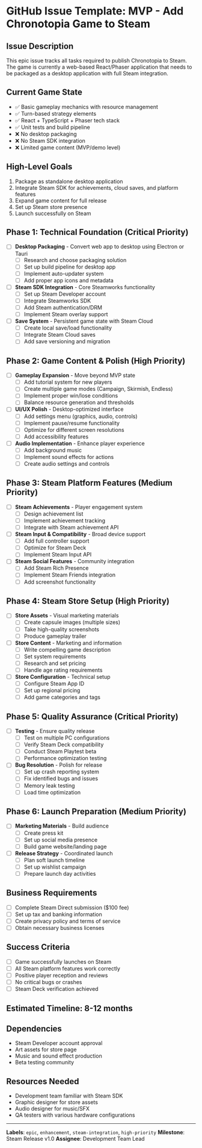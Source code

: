 # GitHub Issue Template: MVP - Add Chronotopia Game to Steam

## Issue Description

This epic issue tracks all tasks required to publish Chronotopia to Steam. The game is currently a web-based React/Phaser application that needs to be packaged as a desktop application with full Steam integration.

## Current Game State
- ✅ Basic gameplay mechanics with resource management
- ✅ Turn-based strategy elements 
- ✅ React + TypeScript + Phaser tech stack
- ✅ Unit tests and build pipeline
- ❌ No desktop packaging
- ❌ No Steam SDK integration
- ❌ Limited game content (MVP/demo level)

## High-Level Goals
1. Package as standalone desktop application
2. Integrate Steam SDK for achievements, cloud saves, and platform features
3. Expand game content for full release
4. Set up Steam store presence
5. Launch successfully on Steam

## Phase 1: Technical Foundation (Critical Priority)
- [ ] **Desktop Packaging** - Convert web app to desktop using Electron or Tauri
  - [ ] Research and choose packaging solution
  - [ ] Set up build pipeline for desktop app
  - [ ] Implement auto-updater system
  - [ ] Add proper app icons and metadata
- [ ] **Steam SDK Integration** - Core Steamworks functionality
  - [ ] Set up Steam Developer account
  - [ ] Integrate Steamworks SDK
  - [ ] Add Steam authentication/DRM
  - [ ] Implement Steam overlay support
- [ ] **Save System** - Persistent game state with Steam Cloud
  - [ ] Create local save/load functionality  
  - [ ] Integrate Steam Cloud saves
  - [ ] Add save versioning and migration

## Phase 2: Game Content & Polish (High Priority)
- [ ] **Gameplay Expansion** - Move beyond MVP state
  - [ ] Add tutorial system for new players
  - [ ] Create multiple game modes (Campaign, Skirmish, Endless)
  - [ ] Implement proper win/lose conditions
  - [ ] Balance resource generation and thresholds
- [ ] **UI/UX Polish** - Desktop-optimized interface
  - [ ] Add settings menu (graphics, audio, controls)
  - [ ] Implement pause/resume functionality
  - [ ] Optimize for different screen resolutions
  - [ ] Add accessibility features
- [ ] **Audio Implementation** - Enhance player experience
  - [ ] Add background music
  - [ ] Implement sound effects for actions
  - [ ] Create audio settings and controls

## Phase 3: Steam Platform Features (Medium Priority)
- [ ] **Steam Achievements** - Player engagement system
  - [ ] Design achievement list
  - [ ] Implement achievement tracking
  - [ ] Integrate with Steam achievement API
- [ ] **Steam Input & Compatibility** - Broad device support
  - [ ] Add full controller support
  - [ ] Optimize for Steam Deck
  - [ ] Implement Steam Input API
- [ ] **Steam Social Features** - Community integration
  - [ ] Add Steam Rich Presence
  - [ ] Implement Steam Friends integration
  - [ ] Add screenshot functionality

## Phase 4: Steam Store Setup (High Priority)
- [ ] **Store Assets** - Visual marketing materials
  - [ ] Create capsule images (multiple sizes)
  - [ ] Take high-quality screenshots
  - [ ] Produce gameplay trailer
- [ ] **Store Content** - Marketing and information
  - [ ] Write compelling game description
  - [ ] Set system requirements
  - [ ] Research and set pricing
  - [ ] Handle age rating requirements
- [ ] **Store Configuration** - Technical setup
  - [ ] Configure Steam App ID
  - [ ] Set up regional pricing
  - [ ] Add game categories and tags

## Phase 5: Quality Assurance (Critical Priority)
- [ ] **Testing** - Ensure quality release
  - [ ] Test on multiple PC configurations
  - [ ] Verify Steam Deck compatibility
  - [ ] Conduct Steam Playtest beta
  - [ ] Performance optimization testing
- [ ] **Bug Resolution** - Polish for release
  - [ ] Set up crash reporting system
  - [ ] Fix identified bugs and issues
  - [ ] Memory leak testing
  - [ ] Load time optimization

## Phase 6: Launch Preparation (Medium Priority)
- [ ] **Marketing Materials** - Build audience
  - [ ] Create press kit
  - [ ] Set up social media presence
  - [ ] Build game website/landing page
- [ ] **Release Strategy** - Coordinated launch
  - [ ] Plan soft launch timeline
  - [ ] Set up wishlist campaign
  - [ ] Prepare launch day activities

## Business Requirements
- [ ] Complete Steam Direct submission ($100 fee)
- [ ] Set up tax and banking information
- [ ] Create privacy policy and terms of service
- [ ] Obtain necessary business licenses

## Success Criteria
- [ ] Game successfully launches on Steam
- [ ] All Steam platform features work correctly
- [ ] Positive player reception and reviews
- [ ] No critical bugs or crashes
- [ ] Steam Deck verification achieved

## Estimated Timeline: 8-12 months

## Dependencies
- Steam Developer account approval
- Art assets for store page
- Music and sound effect production
- Beta testing community

## Resources Needed
- Development team familiar with Steam SDK
- Graphic designer for store assets
- Audio designer for music/SFX
- QA testers with various hardware configurations

---

**Labels**: `epic`, `enhancement`, `steam-integration`, `high-priority`
**Milestone**: Steam Release v1.0
**Assignee**: Development Team Lead